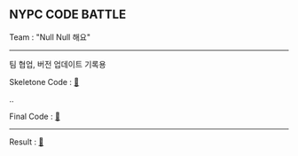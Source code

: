 ## NYPC CODE BATTLE 

Team : "Null Null 해요"

---

팀 협업, 버전 업데이트 기록용

Skeletone Code : [📄](https://github.com/7hyunii/NYPC-CODE-BATTLE-2025/blob/main/YachtAuction_skel.cpp)

..

Final Code : [📄](https://github.com/7hyunii/NYPC-CODE-BATTLE-2025/blob/main/YachtAuction_ver5.cpp)

---

Result : [📄](nypc-battle2025-cert-1716-40cae38d7a702f2ec0c639d9e3135b814cadcf61.pdf)
